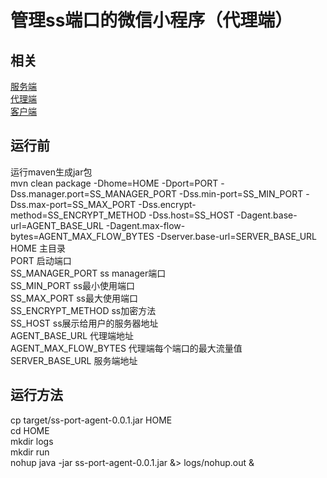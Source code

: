 # 管理ss端口的微信小程序（代理端）  
## 相关  
[服务端](https://github.com/hpq86zllw/ss-port-server)  
[代理端](https://github.com/hpq86zllw/ss-port-agent)  
[客户端](https://github.com/hpq86zllw/ss-port-client)  
## 运行前  
运行maven生成jar包  
mvn clean package -Dhome=HOME -Dport=PORT -Dss.manager.port=SS_MANAGER_PORT -Dss.min-port=SS_MIN_PORT -Dss.max-port=SS_MAX_PORT -Dss.encrypt-method=SS_ENCRYPT_METHOD -Dss.host=SS_HOST -Dagent.base-url=AGENT_BASE_URL -Dagent.max-flow-bytes=AGENT_MAX_FLOW_BYTES -Dserver.base-url=SERVER_BASE_URL  
HOME 主目录  
PORT 启动端口  
SS_MANAGER_PORT ss manager端口  
SS_MIN_PORT ss最小使用端口  
SS_MAX_PORT ss最大使用端口  
SS_ENCRYPT_METHOD ss加密方法  
SS_HOST ss展示给用户的服务器地址  
AGENT_BASE_URL 代理端地址  
AGENT_MAX_FLOW_BYTES 代理端每个端口的最大流量值  
SERVER_BASE_URL 服务端地址  
## 运行方法  
cp target/ss-port-agent-0.0.1.jar HOME  
cd HOME  
mkdir logs  
mkdir run  
nohup java -jar ss-port-agent-0.0.1.jar &> logs/nohup.out &  